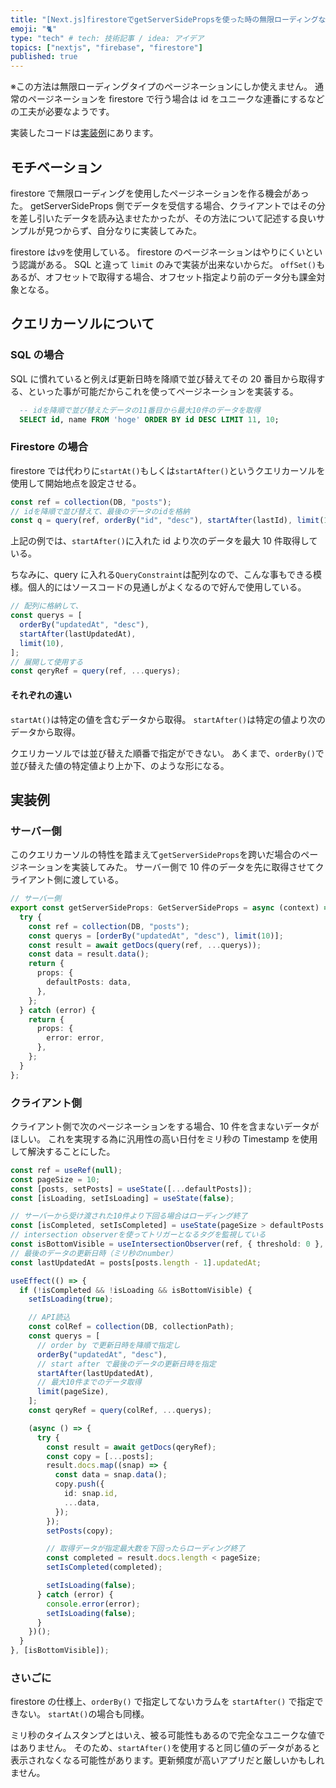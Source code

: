 ```yaml
---
title: "[Next.js]firestoreでgetServerSidePropsを使った時の無限ローディングなページネーションの実装"
emoji: "🐈"
type: "tech" # tech: 技術記事 / idea: アイデア
topics: ["nextjs", "firebase", "firestore"]
published: true
---
```


※この方法は無限ローディングタイプのページネーションにしか使えません。
通常のページネーションを firestore で行う場合は id をユニークな連番にするなどの工夫が必要なようです。

実装したコードは[実装例](#実装例)にあります。

## モチベーション

firestore で無限ローディングを使用したページネーションを作る機会があった。
getServerSideProps 側でデータを受信する場合、クライアントではその分を差し引いたデータを読み込ませたかったが、その方法について記述する良いサンプルが見つからず、自分なりに実装してみた。

firestore は`v9`を使用している。
firestore のページネーションはやりにくいという認識がある。
SQL と違って `limit` のみで実装が出来ないからだ。
`offSet()`もあるが、オフセットで取得する場合、オフセット指定より前のデータ分も課金対象となる。

## クエリカーソルについて

### SQL の場合

SQL に慣れていると例えば更新日時を降順で並び替えてその 20 番目から取得する、といった事が可能だからこれを使ってページネーションを実装する。

```sql
  -- idを降順で並び替えたデータの11番目から最大10件のデータを取得
  SELECT id, name FROM 'hoge' ORDER BY id DESC LIMIT 11, 10;
```

### Firestore の場合

firestore では代わりに`startAt()`もしくは`startAfter()`というクエリカーソルを使用して開始地点を設定させる。

```ts
const ref = collection(DB, "posts");
// idを降順で並び替えて、最後のデータのidを格納
const q = query(ref, orderBy("id", "desc"), startAfter(lastId), limit(10));
```

上記の例では、`startAfter()`に入れた id より次のデータを最大 10 件取得している。

ちなみに、query に入れる`QueryConstraint`は配列なので、こんな事もできる模様。個人的にはソースコードの見通しがよくなるので好んで使用している。

```ts
// 配列に格納して、
const querys = [
  orderBy("updatedAt", "desc"),
  startAfter(lastUpdatedAt),
  limit(10),
];
// 展開して使用する
const qeryRef = query(ref, ...querys);
```

#### それぞれの違い

`startAt()`は特定の値を含むデータから取得。
`startAfter()`は特定の値より次のデータから取得。

クエリカーソルでは並び替えた順番で指定ができない。
あくまで、`orderBy()`で並び替えた値の特定値より上か下、のような形になる。

## 実装例

### サーバー側

このクエリカーソルの特性を踏まえて`getServerSideProps`を跨いだ場合のページネーションを実装してみた。
サーバー側で 10 件のデータを先に取得させてクライアント側に渡している。

```ts
// サーバー側
export const getServerSideProps: GetServerSideProps = async (context) => {
  try {
    const ref = collection(DB, "posts");
    const querys = [orderBy("updatedAt", "desc"), limit(10)];
    const result = await getDocs(query(ref, ...querys));
    const data = result.data();
    return {
      props: {
        defaultPosts: data,
      },
    };
  } catch (error) {
    return {
      props: {
        error: error,
      },
    };
  }
};
```

### クライアント側

クライアント側で次のページネーションをする場合、10 件を含まないデータがほしい。
これを実現する為に汎用性の高い日付をミリ秒の Timestamp を使用して解決することにした。

```ts
const ref = useRef(null);
const pageSize = 10;
const [posts, setPosts] = useState([...defaultPosts]);
const [isLoading, setIsLoading] = useState(false);

// サーバーから受け渡された10件より下回る場合はローディング終了
const [isCompleted, setIsCompleted] = useState(pageSize > defaultPosts.length);
// intersection observerを使ってトリガーとなるタグを監視している
const isBottomVisible = useIntersectionObserver(ref, { threshold: 0 }, false);
// 最後のデータの更新日時（ミリ秒のnumber）
const lastUpdatedAt = posts[posts.length - 1].updatedAt;

useEffect(() => {
  if (!isCompleted && !isLoading && isBottomVisible) {
    setIsLoading(true);

    // API読込
    const colRef = collection(DB, collectionPath);
    const querys = [
      // order by で更新日時を降順で指定し
      orderBy("updatedAt", "desc"),
      // start after で最後のデータの更新日時を指定
      startAfter(lastUpdatedAt),
      // 最大10件までのデータ取得
      limit(pageSize),
    ];
    const qeryRef = query(colRef, ...querys);

    (async () => {
      try {
        const result = await getDocs(qeryRef);
        const copy = [...posts];
        result.docs.map((snap) => {
          const data = snap.data();
          copy.push({
            id: snap.id,
            ...data,
          });
        });
        setPosts(copy);

        // 取得データが指定最大数を下回ったらローディング終了
        const completed = result.docs.length < pageSize;
        setIsCompleted(completed);

        setIsLoading(false);
      } catch (error) {
        console.error(error);
        setIsLoading(false);
      }
    })();
  }
}, [isBottomVisible]);
```

### さいごに

firestore の仕様上、`orderBy()` で指定してないカラムを `startAfter()` で指定できない。
`startAt()`の場合も同様。

ミリ秒のタイムスタンプとはいえ、被る可能性もあるので完全なユニークな値ではありません。
そのため、`startAfter()`を使用すると同じ値のデータがあると表示されなくなる可能性があります。更新頻度が高いアプリだと厳しいかもしれません。
